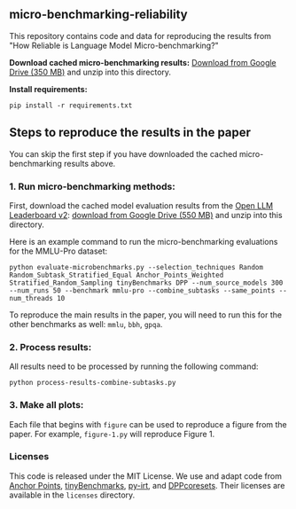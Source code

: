 ## micro-benchmarking-reliability

This repository contains code and data for reproducing the results from 
"How Reliable is Language Model Micro-benchmarking?"

**Download cached micro-benchmarking results:**
[Download from Google Drive (350 MB)](https://drive.google.com/file/d/1zv-SJdJQYpOjjlRbDxZVFacShD5M5oGg/view?usp=sharing) and unzip into this directory.

**Install requirements:**

```
pip install -r requirements.txt
```

## Steps to reproduce the results in the paper

You can skip the first step if you have downloaded the cached micro-benchmarking
results above.

### 1. Run micro-benchmarking methods:

First, download the cached model evaluation results from the
[Open LLM Leaderboard v2](https://huggingface.co/spaces/open-llm-leaderboard/blog):
[download from Google Drive (550 MB)](https://drive.google.com/file/d/1OG1KJEyCTPbfo9KeB4b9wjqeXagc1DHK/view?usp=sharing) and unzip into this directory.

Here is an example command to run the micro-benchmarking evaluations for the
MMLU-Pro dataset:

```
python evaluate-microbenchmarks.py --selection_techniques Random Random_Subtask_Stratified_Equal Anchor_Points_Weighted Stratified_Random_Sampling tinyBenchmarks DPP --num_source_models 300 --num_runs 50 --benchmark mmlu-pro --combine_subtasks --same_points --num_threads 10
```

To reproduce the main results in the paper, you will need to run this for the
other benchmarks as well: `mmlu`, `bbh`, `gpqa`.

### 2. Process results:

All results need to be processed by running the following command:

```
python process-results-combine-subtasks.py
```

### 3. Make all plots:

Each file that begins with `figure` can be used to reproduce a figure from the paper.
For example, `figure-1.py` will reproduce Figure 1.

### Licenses

This code is released under the MIT License.
We use and adapt code from [Anchor Points](https://github.com/rvivek3/AnchorPoints),
[tinyBenchmarks](https://github.com/felipemaiapolo/tinyBenchmarks),
[py-irt](https://github.com/nd-ball/py-irt),
and [DPPcoresets](https://github.com/hsimonfroy/DPPcoresets).
Their licenses are available in the `licenses` directory.